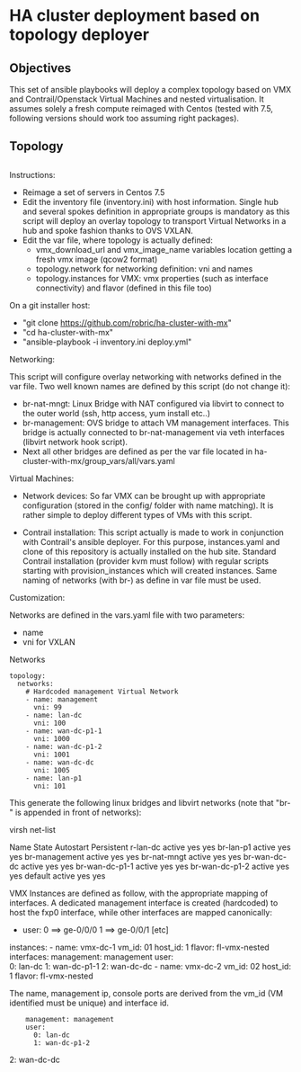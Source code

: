 # HA cluster deployment based on topology deployer 

## Objectives

This set of ansible  playbooks will deploy a complex topology based on VMX and Contrail/Openstack Virtual Machines and nested virtualisation. It assumes solely a fresh compute reimaged with Centos (tested with 7.5, following versions should work too assuming right packages). 

## Topology


## 
Instructions:
 - Reimage a set of servers in Centos 7.5
 - Edit the inventory file (inventory.ini) with host information. Single hub and several spokes definition in appropriate groups is mandatory as this script will deploy an overlay topology to transport Virtual Networks in a hub and spoke fashion thanks to OVS VXLAN.
 - Edit the var file, where topology is actually defined: 
   * vmx_download_url and vmx_image_name variables location getting a fresh vmx image (qcow2 format)
   * topology.network for networking definition: vni and names
   * topology.instances for VMX: vmx properties (such as interface connectivity) and flavor (defined in this file too)
   
 On a git installer host: 
 - "git clone https://github.com/robric/ha-cluster-with-mx"
 - "cd ha-cluster-with-mx"
 - "ansible-playbook -i inventory.ini deploy.yml" 
 
 Networking: 
 
 This script will configure overlay networking with networks defined in the var file.
 Two well known names are defined by this script (do not change it):
  - br-nat-mngt: Linux Bridge with NAT configured via libvirt to connect to the outer world (ssh, http access, yum install etc..)
  - br-management: OVS bridge to attach VM management interfaces. This bridge is actually connected to br-nat-management via veth interfaces (libvirt network hook script).
  - Next all other bridges are defined as per the var file located in ha-cluster-with-mx/group_vars/all/vars.yaml

Virtual Machines:

- Network devices:
  So far VMX can be brought up with appropriate configuration (stored in the config/ folder with name matching). It is rather simple to deploy different types of VMs with this script.

- Contrail installation:
  This script actually is made to work in conjunction with Contrail's ansible deployer. For this purpose, instances.yaml and clone of this repository is actually installed on the hub site. Standard Contrail installation (provider kvm must follow) with regular scripts starting with provision_instances which will created instances. Same naming of networks (with br-) as define in var file must be used. 

Customization: 

Networks are defined in the vars.yaml file with two parameters: 
 - name 
 - vni for VXLAN 

Networks 

```
topology:
  networks:
    # Hardcoded management Virtual Network
    - name: management  
      vni: 99
    - name: lan-dc
      vni: 100
    - name: wan-dc-p1-1
      vni: 1000
    - name: wan-dc-p1-2
      vni: 1001
    - name: wan-dc-dc
      vni: 1005
    - name: lan-p1
      vni: 101
```

 This generate the following linux bridges and libvirt networks (note that "br-" is appended in front of networks):


virsh net-list

Name                 State      Autostart     Persistent 
 r-lan-dc            active     yes           yes
 br-lan-p1            active     yes           yes
 br-management        active     yes           yes
 br-nat-mngt          active     yes           yes
 br-wan-dc-dc         active     yes           yes
 br-wan-dc-p1-1       active     yes           yes
 br-wan-dc-p1-2       active     yes           yes
 default              active     yes           yes

 
VMX Instances are defined as follow, with the appropriate mapping of interfaces.
A dedicated management interface is created (hardcoded) to host the fxp0 interface, while other interfaces are mapped canonically:
 - user: 
    0 ==> ge-0/0/0
    1 ==> ge-0/0/1
    [etc]
 
instances:
    - name: vmx-dc-1
      vm_id: 01
      host_id: 1
      flavor: fl-vmx-nested
      interfaces:
        management: management
        user:  
          0: lan-dc
          1: wan-dc-p1-1
          2: wan-dc-dc
    - name: vmx-dc-2
      vm_id: 02
      host_id: 1
      flavor: fl-vmx-nested

The name, management ip, console ports  are derived from the vm_id (VM identified must be unique) and interface id.



        management: management
        user:
          0: lan-dc
          1: wan-dc-p1-2
2: wan-dc-dc
